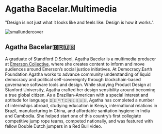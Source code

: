 # Agatha Bacelar.Multimedia
"Design is not just what it looks like and feels like. Design is how it works.".

![smallundercover](https://user-images.githubusercontent.com/24529258/37628450-bf259732-2b96-11e8-931e-b0734531e1a7.png)

## Agatha Bacelar🇧🇷🇺🇸

A graduate of Standford D.School, Agatha Bacelar is a multimedia producer at [Emerson Collective](http://www.emersoncollective.com/our-team), where she creates content to inform and move audiences around Emerson’s social justice initiatives. At Democracy.Earth Foundation Agatha works to advance community understanding of liquid democracy and political self-sovereignty through blockchain-based governance software tools and design.  While studying Product Design at Stanford University, Agatha crafted her design sensibility around becoming a true global citizen. As a Brazilian-American with a special interest and aptitude for language 🇩🇪🇵🇹🇨🇳🇪🇸🇺🇸, Agatha has  completed a number of internships abroad, studying education in Kenya, international relations in Brazil, manufacturing in China, and affordable sanitation hygiene in India and Cambodia. She helped start one of this country’s first collegiate competitive jump rope teams, competed nationally, and was featured with fellow Double Dutch jumpers in a Red Bull video.  
